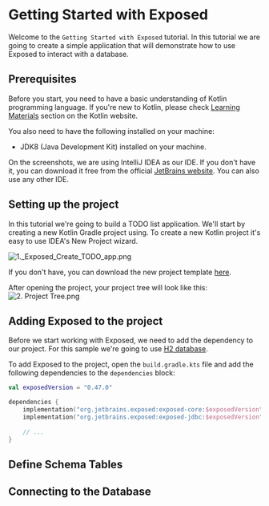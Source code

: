 # Getting Started with Exposed

Welcome to the `Getting Started with Exposed` tutorial. In this tutorial we are going to create a simple application
that will demonstrate how to use Exposed to interact with a database.

## Prerequisites

Before you start, you need to have a basic understanding of Kotlin programming language. If you're new to Kotlin,
please check [Learning Materials](https://kotlinlang.org/docs/learning-materials-overview.html) section on the Kotlin
website.

You also need to have the following installed on your machine:

- JDK8 (Java Development Kit) installed on your machine.

On the screenshots, we are using IntelliJ IDEA as our IDE. If you don't have it, you can download
it free from the official [JetBrains website](https://www.jetbrains.com/idea/download/). You can also use any other IDE.

## Setting up the project

In this tutorial we're going to build a TODO list application. We'll start by creating a new Kotlin Gradle project
using.
To create a new Kotlin project it's easy to use IDEA's New Project wizard.

![1._Exposed_Create_TODO_app.png](1._Exposed_Create_TODO_app.png)

If you don't have, you can download the new project template [here]().

After opening the project, your project tree will look like this:
![2. Project Tree.png](2._Project_Tree.png)

## Adding Exposed to the project

Before we start working with Exposed, we need to add the dependency to our project. For this sample we're going to use
[H2 database](https://www.h2database.com/html/main.html).

To add Exposed to the project, open the `build.gradle.kts` file and add the following dependencies to the `dependencies` block:

```kotlin
val exposedVersion = "0.47.0"

dependencies {
    implementation("org.jetbrains.exposed:exposed-core:$exposedVersion")
    implementation("org.jetbrains.exposed:exposed-jdbc:$exposedVersion")
    
    // ...
}
```

## Define Schema Tables

## Connecting to the Database